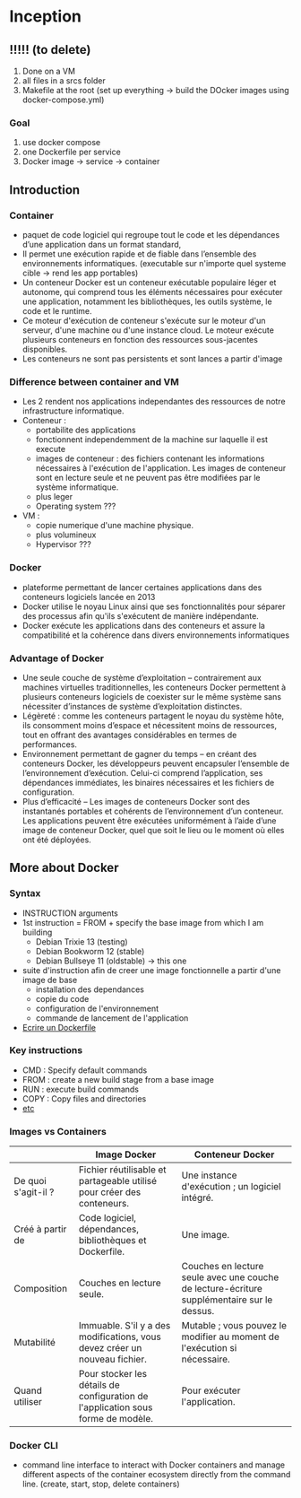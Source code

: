 # Inception
## !!!!! (to delete)
1. Done on a VM
2. all files in a srcs folder
3. Makefile at the root (set up everything -> build the DOcker images using docker-compose.yml)

### Goal
1. use docker compose
2. one Dockerfile per service
3. Docker image -> service -> container

## Introduction
### Container
- paquet de code logiciel qui regroupe tout le code et les dépendances d’une application dans un format standard,
- Il permet une exécution rapide et de fiable dans l’ensemble des environnements informatiques. (executable sur n'importe quel systeme cible -> rend les app portables)
- Un conteneur Docker est un conteneur exécutable populaire léger et autonome, qui comprend tous les éléments nécessaires pour exécuter une application, notamment les bibliothèques, les outils système, le code et le runtime.
- Ce moteur d'exécution de conteneur s'exécute sur le moteur d'un serveur, d'une machine ou d'une instance cloud. Le moteur exécute plusieurs conteneurs en fonction des ressources sous-jacentes disponibles.
- Les conteneurs ne sont pas persistents et sont lances a partir d'image

### Difference between container and VM
- Les 2 rendent nos applications independantes des ressources de notre infrastructure informatique.
- Conteneur :
	- portabilite des applications
	- fonctionnent independemment de la machine sur laquelle il est execute
	- images de conteneur : des fichiers contenant les informations nécessaires à l'exécution de l'application. Les images de conteneur sont en lecture seule et ne peuvent pas être modifiées par le système informatique.
	- plus leger
	- Operating system ???
- VM :
	- copie numerique d'une machine physique.
	- plus volumineux
	- Hypervisor ???

### Docker
- plateforme permettant de lancer certaines applications dans des conteneurs logiciels lancée en 2013
-  Docker utilise le noyau Linux ainsi que ses fonctionnalités pour séparer des processus afin qu'ils s'exécutent de manière indépendante.
- Docker exécute les applications dans des conteneurs et assure la compatibilité et la cohérence dans divers environnements informatiques

### Advantage of Docker
- Une seule couche de système d’exploitation – contrairement aux machines virtuelles traditionnelles, les conteneurs Docker permettent à plusieurs conteneurs logiciels de coexister sur le même système sans nécessiter d’instances de système d’exploitation distinctes.
- Légèreté : comme les conteneurs partagent le noyau du système hôte, ils consomment moins d’espace et nécessitent moins de ressources, tout en offrant des avantages considérables en termes de performances.
- Environnement permettant de gagner du temps – en créant des conteneurs Docker, les développeurs peuvent encapsuler l’ensemble de l’environnement d’exécution. Celui-ci comprend l’application, ses dépendances immédiates, les binaires nécessaires et les fichiers de configuration.
- Plus d’efficacité – Les images de conteneurs Docker sont des instantanés portables et cohérents de l’environnement d’un conteneur. Les applications peuvent être exécutées uniformément à l’aide d’une image de conteneur Docker, quel que soit le lieu ou le moment où elles ont été déployées.


## More about Docker
### Syntax
- INSTRUCTION arguments
- 1st instruction = FROM + specify the base image from which I am building
	- Debian Trixie 13 (testing)
	- Debian Bookworm 12 (stable)
	- Debian Bullseye 11 (oldstable) -> this one
- suite d'instruction afin de creer une image fonctionnelle a partir d'une image de base
	- installation des dependances
	- copie du code
	- configuration de l'environnement
	- commande de lancement de l'application
- [Ecrire un Dockerfile](https://blog.stephane-robert.info/docs/conteneurs/images-conteneurs/ecrire-dockerfile/)
### Key instructions
- CMD : Specify default commands
- FROM : create a new build stage from a base image
- RUN : execute build commands
- COPY : Copy files and directories
- [etc](https://docs.docker.com/reference/dockerfile/#overview)

### Images vs Containers
|      | Image Docker | Conteneur Docker |
| -------- | ------- | ------------------|
| De quoi s'agit-il ?  | Fichier réutilisable et partageable utilisé pour créer des conteneurs. | Une instance d'exécution ; un logiciel intégré. |
| Créé à partir de | Code logiciel, dépendances, bibliothèques et Dockerfile. | Une image. |
| Composition | Couches en lecture seule. | Couches en lecture seule avec une couche de lecture-écriture supplémentaire sur le dessus. |
| Mutabilité | Immuable. S'il y a des modifications, vous devez créer un nouveau fichier. | Mutable ; vous pouvez le modifier au moment de l'exécution si nécessaire. |
| Quand utiliser | Pour stocker les détails de configuration de l'application sous forme de modèle. | Pour exécuter l'application. |

### Docker CLI
- command line interface to interact with Docker containers and manage different aspects of the container ecosystem directly from the command line. (create, start, stop, delete containers)
